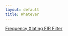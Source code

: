 ```yaml
---
layout: default
title: Whatever
---
```


<a href="xlating-fir.html">Frequency Xlating FIR Filter</a>

<br />

<!--<a href="agc.html">AGC</a>-->

<!-- TODO: 
sampling rate
decimation
-->
